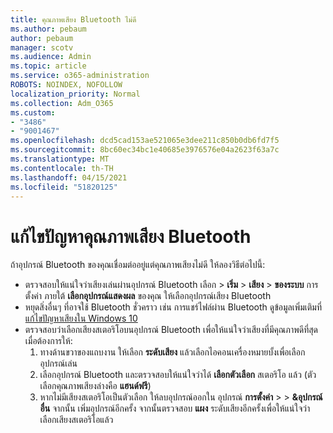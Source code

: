 ```yaml
---
title: คุณภาพเสียง Bluetooth ไม่ดี
ms.author: pebaum
author: pebaum
manager: scotv
ms.audience: Admin
ms.topic: article
ms.service: o365-administration
ROBOTS: NOINDEX, NOFOLLOW
localization_priority: Normal
ms.collection: Adm_O365
ms.custom:
- "3486"
- "9001467"
ms.openlocfilehash: dcd5cad153ae521065e3dee211c850b0db6fd7f5
ms.sourcegitcommit: 8bc60ec34bc1e40685e3976576e04a2623f63a7c
ms.translationtype: MT
ms.contentlocale: th-TH
ms.lasthandoff: 04/15/2021
ms.locfileid: "51820125"
---
```

# <a name="fix-bluetooth-audio-quality-issue"></a>แก้ไขปัญหาคุณภาพเสียง Bluetooth

ถ้าอุปกรณ์ Bluetooth ของคุณเชื่อมต่ออยู่แต่คุณภาพเสียงไม่ดี ให้ลองวิธีต่อไปนี้:

- ตรวจสอบให้แน่ใจว่าเสียงเล่นผ่านอุปกรณ์ Bluetooth เลือก  >  **เริ่ม**  >  **เสียง**  >  **ของระบบ** การตั้งค่า ภายใต้ **เลือกอุปกรณ์แสดงผล** ของคุณ ให้เลือกอุปกรณ์เสียง Bluetooth
- หยุดสิ่งอื่นๆ ที่อาจใช้ Bluetooth ชั่วคราว เช่น การแชร์ไฟล์ผ่าน Bluetooth ดูข้อมูลเพิ่มเติมที่[แก้ไขปัญหาเสียงใน Windows 10](https://support.microsoft.com/help/4520288/windows-10-fix-sound-problems)
- ตรวจสอบว่าเลือกเสียงสเตอริโอบนอุปกรณ์ Bluetooth เพื่อให้แน่ใจว่าเสียงที่มีคุณภาพดีที่สุด เมื่อต้องการให้: 
    1. ทางด้านขวาของแถบงาน ให้เลือก **ระดับเสียง** แล้วเลือกไอคอนเครื่องหมายบั้งเพื่อเลือกอุปกรณ์เล่น
    2. เลือกอุปกรณ์ Bluetooth และตรวจสอบให้แน่ใจว่าได้ **เลือกตัวเลือก** สเตอริโอ แล้ว (ตัวเลือกคุณภาพเสียงล่างคือ **แฮนด์ฟรี**)
    3. หากไม่มีเสียงสเตอริโอเป็นตัวเลือก ให้ลบอุปกรณ์ออกใน อุปกรณ์ **การตั้งค่า**  >    >  **&อุปกรณ์อื่น** จากนั้น เพิ่มอุปกรณ์อีกครั้ง จากนั้นตรวจสอบ **แผง** ระดับเสียงอีกครั้งเพื่อให้แน่ใจว่าเลือกเสียงสเตอริโอแล้ว

